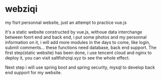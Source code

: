 # webziqi
my fisrt personnal website, just an attempt to practice vue.js

It's a static website constructed by vue.js, withoue data interchange between fonrt end and back end, i put some photos and my personnal information on it, i will add more modules in the days to come, like login, submit comments... these functions need database, back end support. The first step(static website) has been done, i use tencent cloud and nginx to deploy it, you can visit saltfishziqi.xyz to see the whole effect.

Next step i will use spring boot and spring security, mysql to develop back end support for my website.
